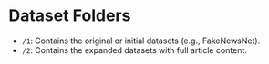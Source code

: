 # Dataset Folders

- `/1`: Contains the original or initial datasets (e.g., FakeNewsNet).
- `/2`: Contains the expanded datasets with full article content.
